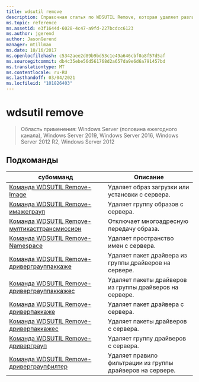 ```yaml
---
title: wdsutil remove
description: Справочная статья по WDSUTIL Remove, которая удаляет различные сведения, относящиеся к драйверу.
ms.topic: reference
ms.assetid: e3f1644d-6028-4c47-a9fd-227bcdcc6123
ms.author: jgerend
author: JasonGerend
manager: mtillman
ms.date: 10/16/2017
ms.openlocfilehash: c5342aee2d89b9bd53c1e49a646cbf0a8f57d5af
ms.sourcegitcommit: db4c35ebe56d561768d2a657da9e6d6a791457bd
ms.translationtype: MT
ms.contentlocale: ru-RU
ms.lasthandoff: 03/04/2021
ms.locfileid: "101826403"
---
```

# <a name="wdsutil-remove"></a>wdsutil remove

> Область применения: Windows Server (половина ежегодного канала), Windows Server 2019, Windows Server 2016, Windows Server 2012 R2, Windows Server 2012

## <a name="subcommands"></a>Подкоманды
|субомманд|Описание|
|-------|--------|
|[Команда WDSUTIL Remove-Image](wdsutil-remove-image.md)|Удаляет образ загрузки или установки с сервера.|
|[Команда WDSUTIL Remove-имажеграуп](wdsutil-remove-imagegroup.md)|Удаляет группу образов с сервера.|
|[Команда WDSUTIL Remove-мултикасттрансмиссион](wdsutil-remove-multicasttransmission.md)|Отключает многоадресную передачу образа.|
|[Команда WDSUTIL Remove-Namespace](wdsutil-remove-namespace.md)|Удаляет пространство имен с сервера.|
|[Команда WDSUTIL Remove-дриверграуппаккаже](wdsutil-remove-drivergrouppackage.md)|Удаляет пакет драйвера из группы драйверов на сервере.|
|[Команда WDSUTIL Remove-дриверграуппаккажес](wdsutil-remove-drivergrouppackages.md)|Удаляет пакеты драйверов из группы драйверов на сервере.|
|[Команда WDSUTIL Remove-дриверпаккаже](wdsutil-remove-driverpackage.md)|Удаляет пакет драйвера с сервера.|
|[Команда WDSUTIL Remove-дриверпаккажес](wdsutil-remove-driverpackages.md)|Удаляет пакеты драйверов с сервера.|
|[Команда WDSUTIL Remove-дриверграуп](wdsutil-remove-drivergroup.md)|Удаляет группу драйверов с сервера.|
|[Команда WDSUTIL Remove-дриверграупфилтер](wdsutil-remove-drivergroupfilter.md)|Удаляет правило фильтрации из группы драйверов на сервере.|
